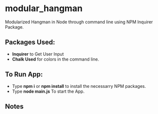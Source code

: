 # modular_hangman
Modularized Hangman in Node through command line using NPM Inquirer Package.

## Packages Used: 
* __Inquirer__ to Get User Input
* __Chalk Used__ for colors in the command line. 

## To Run App: 
* Type __npm i__ or __npm install__ to install the necessarry NPM packages. 
* Type __node main.js__ To start the App. 

## Notes
